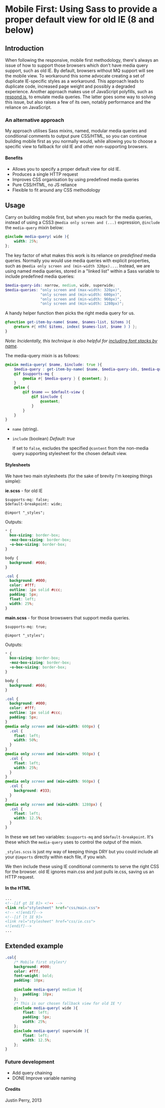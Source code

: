 # Mobile First: Using Sass to provide a proper default view for old IE (8 and below)

## Introduction
When following the responsive, mobile first methodology, there's always an issue of how to support those browsers which don't have media query support, such as old IE. By default, browsers without MQ support will see the mobile view. To workaround this some advocate creating a set of duplicate IE-specific styles as a workaround. This approach leads to duplicate code, increased page weight and possibly a degraded experience. Another approach makes use of JavaScript polyfills, such as [respond.js](https://github.com/scottjehl/Respond), to emulate media queries. The latter goes some way to solving this issue, but also raises a few of its own, notably performance and the reliance on JavaScript.

### An alternative approach

My approach utilises Sass mixins, named, modular media queries and conditional comments to output pure CSS/HTML, so you can continue building mobile first as you normally would, while allowing you to choose a specific view to fallback for old IE and other non-supporting browsers.

#### Benefits

* Allows you to specify a proper default view for old IE.
* Produces a single HTTP request
* Improves CSS organisation by using predefined media queries
* Pure CSS/HTML, no JS reliance
* Flexible to fit around any CSS methodology

## Usage

Carry on building mobile first, but when you reach for the media queries, instead of using a CSS3 `@media only screen and (...)` expression, `@include` the `media-query` mixin below:

```scss
@include media-query( wide ){
	width: 25%;
};
```

The key factor of what makes this work is its reliance on *predefined* media queries. Normally you would use media queries with explicit properties, such as `@media only screen and (min-width 320px)...`. Instead, we are using named media queries, stored in a "linked list" within a Sass variable to include predefined media queries:

``` scss
$media-query-ids: narrow, medium, wide, superwide;
$media-queries: "only screen and (max-width: 320px)",
				"only screen and (min-width: 600px)",
				"only screen and (min-width: 960px)",
				"only screen and (min-width: 1280px)";
```

A handy helper function then picks the right media query for us. 

``` scss
@function get-item-by-name( $name, $names-list, $items ){
	@return #{ nth( $items, index( $names-list, $name ) ) };
}
```

*Note: Incidentally, this technique is also helpful for [including font stacks by name](https://gist.github.com/ourmaninamsterdam/5388493).*

The media-query mixin is as follows:

``` scss
@mixin media-query( $name, $include: true ){
	$media-query : get-item-by-name( $name, $media-query-ids, $media-queries );
	@if $supports-mq {
		@media #{ $media-query } { @content; };
	}
	@else {
		@if $name == $default-view {
			@if $include {
				@content;
			}
		}
	}
}
```

* `name` (string).

* `include` (boolean) *Default: true*

	If set to `false`, excludes the specified `@content` from the non-media query supporting stylesheet for the chosen default view.

#### Stylesheets
We have two main stylesheets (for the sake of brevity I'm keeping things simple): 

**ie.scss** - for old IE
```
$supports-mq: false;
$default-breakpoint: wide;

@import "_styles";
```

Outputs:

```css
* {
  box-sizing: border-box;
  -moz-box-sizing: border-box;
  -o-box-sizing: border-box;
}

body {
  background: #666;
}

.col {
  background: #000;
  color: #fff;
  outline: 1px solid #ccc;
  padding: 5px;
  float: left;
  width: 25%;
}
```

**main.scss** - for those browswers that support media queries. 

```
$supports-mq: true;

@import "_styles";
```

Outputs:

```css
* {
  box-sizing: border-box;
  -moz-box-sizing: border-box;
  -o-box-sizing: border-box;
}

body {
  background: #666;
}

.col {
  background: #000;
  color: #fff;
  outline: 1px solid #ccc;
  padding: 5px;
}
@media only screen and (min-width: 600px) {
  .col {
    float: left;
    width: 50%;
  }
}
@media only screen and (min-width: 960px) {
  .col {
    float: left;
    width: 25%;
  }
}
@media only screen and (min-width: 960px) {
  .col {
    background: #333;
  }
}
@media only screen and (min-width: 1280px) {
  .col {
    float: left;
    width: 12.5%;
  }
}
```


In these we set two variables: `$supports-mq` and `$default-breakpoint`. It's these which the `media-query` uses to control the output of the mixin.

`_styles.scss` is just my way of keeping things DRY but you could include all your `@imports` directly within each file, if you wish.


We then include these using IE conditional comments to serve the right CSS for the browser. old IE ignores main.css and just pulls ie.css, saving us an HTTP request.

#### In the HTML

``` html
...
<!--[if gt IE 8]> <!-- -->
<link rel="stylesheet" href="css/main.css">
<!-- <![endif]-->
<!--[if lt IE 9]>
<link rel="stylesheet" href="css/ie.css">
<![endif]-->
...

```

## Extended example

``` scss
.col{
	/* Mobile first styles*/
	background: #000;
	color: #fff;
	font-weight: bold;
	padding: 10px;
	
	@include media-query( medium ){
		padding: 10px;
	};
	/* This is our chosen fallback view for old IE */
	@include media-query( wide ){ 
		float: left;
		padding: 5px;
		width: 25%;
	};
	@include media-query( superwide ){
		float: left;
		width: 12.5%;
	};
}
```

### Future development

* Add query chaining
* DONE Improve variable naming

#### Credits
Justin Perry, 2013
